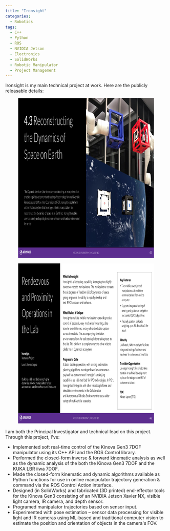 ```yaml
---
title: "Ironsight"
categories:
  - Robotics
tags:
  - C++
  - Python
  - ROS
  - NVIDIA Jetson
  - Electronics
  - SolidWorks
  - Robotic Manipulator
  - Project Management
---
```

Ironsight is my main technical project at work. Here are the publicly releasable details:

<!-- <figure>
  <img src="/assets/images/portfolio/ironsight/slide-1.jpg" width="800" height="500">
  <figcaption></figcaption>
</figure>

<figure>
  <img src="/assets/images/portfolio/ironsight/slide-2.jpg" width="800" height="500">
  <figcaption></figcaption>
</figure> -->

<figure>
  <img src="/assets/images/portfolio/ironsight/slide-1.png" width="800" height="500">
  <figcaption></figcaption>
</figure>

<figure>
  <img src="/assets/images/portfolio/ironsight/slide-2.png" width="800" height="500">
  <figcaption></figcaption>
</figure>


I am both the Principal Investigator and technical lead on this project. Through this project, I've:
- Implemented soft real-time control of the Kinova Gen3 7DOF manipulator using its C++ API and the ROS Control library. 
- Performed the closed-form inverse & forward kinematic analysis as well as the dynamic analysis of the both the Kinova Gen3 7DOF and the KUKA LBR iiwa 7DOF.
- Made the closed-form kinematic and dynamic algorithms available as Python functions for use in online manipulator trajectory generation & command via the ROS Control Action interface. 
- Designed (in SolidWorks) and fabricated (3D printed) end-effector tools for the Kinova Gen3 consisting of an NVIDIA Jetson Xavier NX, visible light camera, IR camera, and depth sensor. 
- Programed manipulator trajectories based on sensor input. 
- Experimented with pose estimation – sensor data processing for visible light and IR cameras using ML-based and traditional computer vision to estimate the position and orientation of objects in the camera's FOV.

